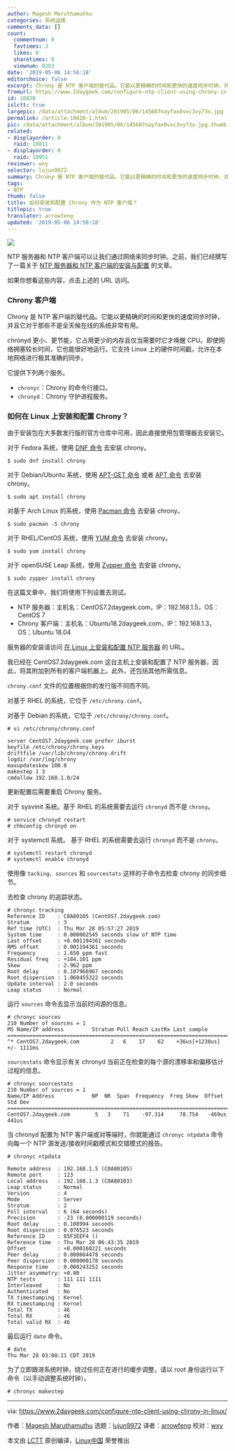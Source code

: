 ```yaml
---
author: Magesh Maruthamuthu
categories: 系统运维
comments_data: []
count:
  commentnum: 0
  favtimes: 3
  likes: 0
  sharetimes: 0
  viewnum: 9253
date: '2019-05-06 14:56:18'
editorchoice: false
excerpt: Chrony 是 NTP 客户端的替代品。它能以更精确的时间和更快的速度同步时钟，并且它对于那些不是全天候在线的系统非常有用。
fromurl: https://www.2daygeek.com/configure-ntp-client-using-chrony-in-linux/
id: 10820
islctt: true
largepic: /data/attachment/album/201905/06/145607nayfax0vxc3vy73o.jpg
permalink: /article-10820-1.html
pic: /data/attachment/album/201905/06/145607nayfax0vxc3vy73o.jpg.thumb.jpg
related:
- displayorder: 0
  raid: 10811
- displayorder: 0
  raid: 10951
reviewer: wxy
selector: lujun9972
summary: Chrony 是 NTP 客户端的替代品。它能以更精确的时间和更快的速度同步时钟，并且它对于那些不是全天候在线的系统非常有用。
tags:
- NTP
thumb: false
title: 如何安装和配置 Chrony 作为 NTP 客户端？
titlepic: true
translator: arrowfeng
updated: '2019-05-06 14:56:18'
---
```


![](/data/attachment/album/201905/06/145607nayfax0vxc3vy73o.jpg)


NTP 服务器和 NTP 客户端可以让我们通过网络来同步时钟。之前，我们已经撰写了一篇关于 [NTP 服务器和 NTP 客户端的安装与配置](/article-10811-1.html) 的文章。


如果你想看这些内容，点击上述的 URL 访问。


### Chrony 客户端


Chrony 是 NTP 客户端的替代品。它能以更精确的时间和更快的速度同步时钟，并且它对于那些不是全天候在线的系统非常有用。


chronyd 更小、更节能，它占用更少的内存且仅当需要时它才唤醒 CPU。即使网络拥塞较长时间，它也能很好地运行。它支持 Linux 上的硬件时间戳，允许在本地网络进行极其准确的同步。


它提供下列两个服务。


* `chronyc`：Chrony 的命令行接口。
* `chronyd`：Chrony 守护进程服务。


### 如何在 Linux 上安装和配置 Chrony？


由于安装包在大多数发行版的官方仓库中可用，因此直接使用包管理器去安装它。


对于 Fedora 系统，使用 [DNF 命令](https://www.2daygeek.com/dnf-command-examples-manage-packages-fedora-system/) 去安装 chrony。



```
$ sudo dnf install chrony
```

对于 Debian/Ubuntu 系统，使用 [APT-GET 命令](https://www.2daygeek.com/apt-get-apt-cache-command-examples-manage-packages-debian-ubuntu-systems/) 或者 [APT 命令](https://www.2daygeek.com/apt-command-examples-manage-packages-debian-ubuntu-systems/) 去安装 chrony。



```
$ sudo apt install chrony
```

对基于 Arch Linux 的系统，使用 [Pacman 命令](https://www.2daygeek.com/pacman-command-examples-manage-packages-arch-linux-system/) 去安装 chrony。



```
$ sudo pacman -S chrony
```

对于 RHEL/CentOS 系统，使用 [YUM 命令](https://www.2daygeek.com/yum-command-examples-manage-packages-rhel-centos-systems/) 去安装 chrony。



```
$ sudo yum install chrony
```

对于 openSUSE Leap 系统，使用 [Zypper 命令](https://www.2daygeek.com/zypper-command-examples-manage-packages-opensuse-system/) 去安装 chrony。



```
$ sudo zypper install chrony
```

在这篇文章中，我们将使用下列设置去测试。


* NTP 服务器：主机名：CentOS7.2daygeek.com，IP：192.168.1.5，OS：CentOS 7
* Chrony 客户端：主机名：Ubuntu18.2daygeek.com，IP：192.168.1.3，OS：Ubuntu 18.04


服务器的安装请访问 [在 Linux 上安装和配置 NTP 服务器](/article-10811-1.html) 的 URL。


我已经在 CentOS7.2daygeek.com 这台主机上安装和配置了 NTP 服务器，因此，将其附加到所有的客户端机器上。此外，还包括其他所需信息。


`chrony.conf` 文件的位置根据你的发行版不同而不同。


对基于 RHEL 的系统，它位于 `/etc/chrony.conf`。


对基于 Debian 的系统，它位于 `/etc/chrony/chrony.conf`。



```
# vi /etc/chrony/chrony.conf

server CentOS7.2daygeek.com prefer iburst
keyfile /etc/chrony/chrony.keys
driftfile /var/lib/chrony/chrony.drift
logdir /var/log/chrony
maxupdateskew 100.0
makestep 1 3
cmdallow 192.168.1.0/24
```

更新配置后需要重启 Chrony 服务。


对于 sysvinit 系统。基于 RHEL 的系统需要去运行 `chronyd` 而不是 `chrony`。



```
# service chronyd restart
# chkconfig chronyd on
```

对于 systemctl 系统。 基于 RHEL 的系统需要去运行 `chronyd` 而不是 `chrony`。



```
# systemctl restart chronyd
# systemctl enable chronyd
```

使用像 `tacking`、`sources` 和 `sourcestats` 这样的子命令去检查 chrony 的同步细节。


去检查 chrony 的追踪状态。



```
# chronyc tracking
Reference ID    : C0A80105 (CentOS7.2daygeek.com)
Stratum         : 3
Ref time (UTC)  : Thu Mar 28 05:57:27 2019
System time     : 0.000002545 seconds slow of NTP time
Last offset     : +0.001194361 seconds
RMS offset      : 0.001194361 seconds
Frequency       : 1.650 ppm fast
Residual freq   : +184.101 ppm
Skew            : 2.962 ppm
Root delay      : 0.107966967 seconds
Root dispersion : 1.060455322 seconds
Update interval : 2.0 seconds
Leap status     : Normal
```

运行 `sources` 命令去显示当前时间源的信息。



```
# chronyc sources
210 Number of sources = 1
MS Name/IP address         Stratum Poll Reach LastRx Last sample
===============================================================================
^* CentOS7.2daygeek.com          2   6    17    62    +36us[+1230us] +/- 1111ms
```

`sourcestats` 命令显示有关 chronyd 当前正在检查的每个源的漂移率和偏移估计过程的信息。



```
# chronyc sourcestats
210 Number of sources = 1
Name/IP Address            NP  NR  Span  Frequency  Freq Skew  Offset  Std Dev
==============================================================================
CentOS7.2daygeek.com        5   3    71    -97.314     78.754   -469us   441us
```

当 chronyd 配置为 NTP 客户端或对等端时，你就能通过 `chronyc ntpdata` 命令向每一个 NTP 源发送/接收时间戳模式和交错模式的报告。



```
# chronyc ntpdata

Remote address  : 192.168.1.5 (C0A80105)
Remote port     : 123
Local address   : 192.168.1.3 (C0A80103)
Leap status     : Normal
Version         : 4
Mode            : Server
Stratum         : 2
Poll interval   : 6 (64 seconds)
Precision       : -23 (0.000000119 seconds)
Root delay      : 0.108994 seconds
Root dispersion : 0.076523 seconds
Reference ID    : 85F3EEF4 ()
Reference time  : Thu Mar 28 06:43:35 2019
Offset          : +0.000160221 seconds
Peer delay      : 0.000664478 seconds
Peer dispersion : 0.000000178 seconds
Response time   : 0.000243252 seconds
Jitter asymmetry: +0.00
NTP tests       : 111 111 1111
Interleaved     : No
Authenticated   : No
TX timestamping : Kernel
RX timestamping : Kernel
Total TX        : 46
Total RX        : 46
Total valid RX  : 46
```

最后运行 `date` 命令。



```
# date
Thu Mar 28 03:08:11 CDT 2019
```

为了立即跟进系统时钟，绕过任何正在进行的缓步调整，请以 root 身份运行以下命令（以手动调整系统时钟）。



```
# chronyc makestep
```



---


via: <https://www.2daygeek.com/configure-ntp-client-using-chrony-in-linux/>


作者：[Magesh Maruthamuthu](https://www.2daygeek.com/author/magesh/) 选题：[lujun9972](https://github.com/lujun9972) 译者：[arrowfeng](https://github.com/arrowfeng) 校对：[wxy](https://github.com/wxy)


本文由 [LCTT](https://github.com/LCTT/TranslateProject) 原创编译，[Linux中国](https://linux.cn/) 荣誉推出